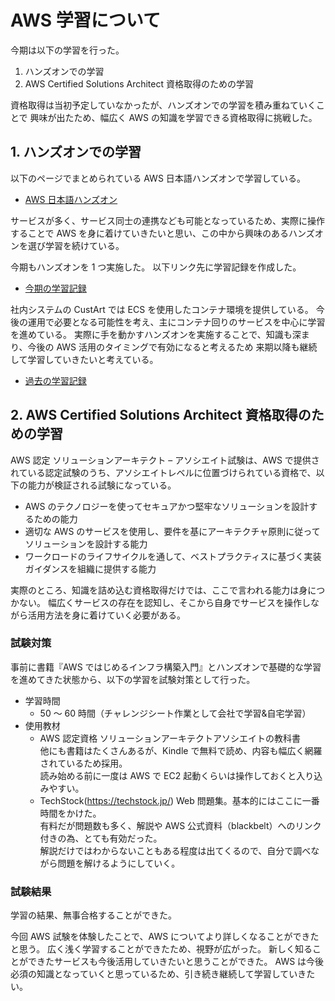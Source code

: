 # AWS 学習について

今期は以下の学習を行った。

1. ハンズオンでの学習
2. AWS Certified Solutions Architect 資格取得のための学習

資格取得は当初予定していなかったが、ハンズオンでの学習を積み重ねていくことで
興味が出たため、幅広く AWS の知識を学習できる資格取得に挑戦した。

## 1. ハンズオンでの学習

以下のページでまとめられている AWS 日本語ハンズオンで学習している。

- [AWS 日本語ハンズオン](https://aws-samples.github.io/jp-contents-hub/)

サービスが多く、サービス同士の連携なども可能となっているため、実際に操作することで AWS を身に着けていきたいと思い、この中から興味のあるハンズオンを選び学習を続けている。

今期もハンズオンを 1 つ実施した。
以下リンク先に学習記録を作成した。

- [今期の学習記録](https://github.com/kashiwagi11/AWSLearning/tree/main/Introduction%20to%20Amazon%20ECS)

社内システムの CustArt では ECS を使用したコンテナ環境を提供している。
今後の運用で必要となる可能性を考え、主にコンテナ回りのサービスを中心に学習を進めている。
実際に手を動かすハンズオンを実施することで、知識も深まり、今後の AWS 活用のタイミングで有効になると考えるため
来期以降も継続して学習していきたいと考えている。

- [過去の学習記録](https://github.com/kashiwagi11/AWSLearning/tree/main)

## 2. AWS Certified Solutions Architect 資格取得のための学習

AWS 認定 ソリューションアーキテクト – アソシエイト試験は、AWS で提供されている認定試験のうち、アソシエイトレベルに位置づけられている資格で、以下の能力が検証される試験になっている。

- AWS のテクノロジーを使ってセキュアかつ堅牢なソリューションを設計するための能力
- 適切な AWS のサービスを使用し、要件を基にアーキテクチャ原則に従ってソリューションを設計する能力
- ワークロードのライフサイクルを通して、ベストプラクティスに基づく実装ガイダンスを組織に提供する能力

実際のところ、知識を詰め込む資格取得だけでは、ここで言われる能力は身につかない。
幅広くサービスの存在を認知し、そこから自身でサービスを操作しながら活用方法を身に着けていく必要がある。

### 試験対策

事前に書籍『AWS ではじめるインフラ構築入門』とハンズオンで基礎的な学習を進めてきた状態から、以下の学習を試験対策として行った。

- 学習時間
  - 50 ～ 60 時間（チャレンジシート作業として会社で学習&自宅学習）
- 使用教材
  - AWS 認定資格 ソリューションアーキテクトアソシエイトの教科書  
     他にも書籍はたくさんあるが、Kindle で無料で読め、内容も幅広く網羅されているため採用。  
     読み始める前に一度は AWS で EC2 起動くらいは操作しておくと入り込みやすい。
  - TechStock(https://techstock.jp/)
    Web 問題集。基本的にはここに一番時間をかけた。  
     有料だが問題数も多く、解説や AWS 公式資料（blackbelt）へのリンク付きの為、とても有効だった。  
     解説だけではわからないこともある程度は出てくるので、自分で調べながら問題を解けるようにしていく。

### 試験結果

学習の結果、無事合格することができた。

今回 AWS 試験を体験したことで、AWS についてより詳しくなることができたと思う。
広く浅く学習することができたため、視野が広がった。
新しく知ることができたサービスも今後活用していきたいと思うことができた。
AWS は今後必須の知識となっていくと思っているため、引き続き継続して学習していきたい。
